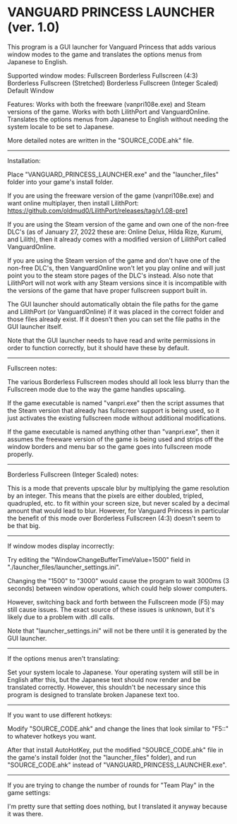 # VANGUARD PRINCESS LAUNCHER (ver. 1.0)
This program is a GUI launcher for Vanguard Princess that adds various window modes to the game and translates the options menus from Japanese to English. 

Supported window modes: 
Fullscreen
Borderless Fullscreen (4:3)
Borderless Fullscreen (Stretched)
Borderless Fullscreen (Integer Scaled)
Default Window

Features:
Works with both the freeware (vanpri108e.exe) and Steam versions of the game.
Works with both LilithPort and VanguardOnline.
Translates the options menus from Japanese to English without needing the system locale to be set to Japanese. 

More detailed notes are written in the "SOURCE_CODE.ahk" file. 

----------------------------------

Installation: 

Place "VANGUARD_PRINCESS_LAUNCHER.exe" and the "launcher_files" folder into your game's install folder.  

If you are using the freeware version of the game (vanpri108e.exe) and want online multiplayer, then install LilithPort:
https://github.com/oldmud0/LilithPort/releases/tag/v1.08-pre1

If you are using the Steam version of the game and own one of the non-free DLC's (as of January 27, 2022 these are: Online Delux, Hilda Rize, Kurumi, and Lilith), then it already comes with a modified version of LilithPort called VanguardOnline.  

If you are using the Steam version of the game and don't have one of the non-free DLC's, then VanguardOnline won't let you play online and will just point you to the steam store pages of the DLC's instead.  Also note that LilithPort will not work with any Steam versions since it is incompatible with the versions of the game that have proper fullscreen support built in.

The GUI launcher should automatically obtain the file paths for the game and LilithPort (or VanguardOnline) if it was placed in the correct folder and those files already exist.  If it doesn't then you can set the file paths in the GUI launcher itself.

Note that the GUI launcher needs to have read and write permissions in order to function correctly, but it should have these by default.

----------------------------------

Fullscreen notes:

The various Borderless Fullscreen modes should all look less blurry than the Fullscreen mode due to the way the game handles upscaling. 

If the game executable is named "vanpri.exe" then the script assumes that the Steam version that already has fullscreen support is being used, so it just activates the existing fullscreen mode without additional modifications. 

If the game executable is named anything other than "vanpri.exe", then it assumes the freeware version of the game is being used and strips off the window borders and menu bar so the game goes into fullscreen mode properly. 

----------------------------------

Borderless Fullscreen (Integer Scaled) notes:

This is a mode that prevents upscale blur by multiplying the game resolution by an integer.  This means that the pixels are either doubled, tripled, quadrupled, etc. to fit within your screen size, but never scaled by a decimal amount that would lead to blur.  However, for Vanguard Princess in particular the benefit of this mode over Borderless Fullscreen (4:3) doesn't seem to be that big. 

----------------------------------

If window modes display incorrectly:

Try editing the "WindowChangeBufferTimeValue=1500" field in "./launcher_files/launcher_settings.ini".

Changing the "1500" to "3000" would cause the program to wait 3000ms (3 seconds) between window operations, which could help slower computers.

However, switching back and forth between the Fullscreen mode (F5) may still cause issues.  The exact source of these issues is unknown, but it's likely due to a problem with .dll calls.

Note that "launcher_settings.ini" will not be there until it is generated by the GUI launcher. 

----------------------------------

If the options menus aren't translating:

Set your system locale to Japanese.  Your operating system will still be in English after this, but the Japanese text should now render and be translated correctly.  However, this shouldn't be necessary since this program is designed to translate broken Japanese text too. 

----------------------------------

If you want to use different hotkeys:

Modify "SOURCE_CODE.ahk" and change the lines that look similar to "F5::" to whatever hotkeys you want. 

After that install AutoHotKey, put the modified "SOURCE_CODE.ahk" file in the game's install folder (not the "launcher_files" folder), and run "SOURCE_CODE.ahk" instead of "VANGUARD_PRINCESS_LAUNCHER.exe".

----------------------------------

If you are trying to change the number of rounds for "Team Play" in the game settings: 

I'm pretty sure that setting does nothing, but I translated it anyway because it was there.

